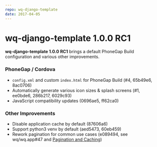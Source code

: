 ```yaml
---
repo: wq-django-template
date: 2017-04-05
---
```


# wq-django-template 1.0.0 RC1

**wq-django-template 1.0.0 RC1** brings a default PhoneGap Build configuration and various other improvements.

### PhoneGap / Cordova
 * `config.xml` and custom `index.html` for PhoneGap Build (#4, 65b49e6, 8ac0706)
 * Automatically generate various icon sizes & splash screens (#1, ee0bde6, 286b217, 6029c93)
 * JavaScript compatibility updates (0696ae5, ff62ca0)

### Other Improvements
 * Disable application cache by default (87606a6)
 * Support python3 venv by default (aed5473, 60eb459)
 * Rework pagination for common use cases (e089494, see wq/wq.app#47 and [Pagination and Caching](../wq-configuration-object.md))
